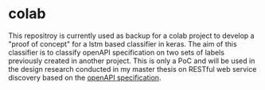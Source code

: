 # colab

This repositroy is currently used as backup for a colab project to develop a "proof of concept" for a lstm based classifier in keras. The aim of this classifier is to classify openAPI specification on two sets of labels previously created in another project. This is only a PoC and will be used in the design research conducted in my master thesis on RESTful web service discovery based on the [openAPI specification](https://github.com/OAI/OpenAPI-Specification).

